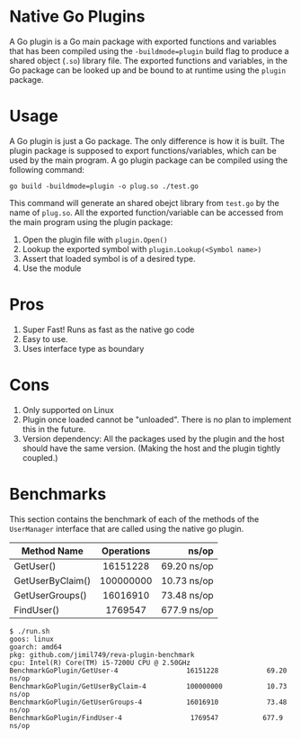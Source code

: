 # Native Go Plugins

A Go plugin is a Go main package with exported functions and variables that has been compiled using the `-buildmode=plugin` build flag to produce a shared object (`.so`) library file. The exported functions and variables, in the Go package can be looked up and be bound to at runtime using the `plugin` package.

# Usage

A Go plugin is just a Go package. The only difference is how it is built. The plugin package is supposed to export functions/variables, which can be used by the main program. A go plugin package can be compiled using the following command:
```
go build -buildmode=plugin -o plug.so ./test.go
```
This command will generate an shared obejct library from `test.go` by the name of `plug.so`. All the exported function/variable can be accessed from the main program using the plugin package: 

1. Open the plugin file with `plugin.Open()`
2. Lookup the exported symbol with `plugin.Lookup(<Symbol name>)`
3. Assert that loaded symbol is of a desired type.
4. Use the module

# Pros

1. Super Fast! Runs as fast as the native go code
2. Easy to use.
3. Uses interface type as boundary

# Cons

1. Only supported on Linux
2. Plugin once loaded cannot be "unloaded". There is no plan to implement this in the future.
3. Version dependency: All the packages used by the plugin and the host should have the same version. (Making the host and the plugin tightly coupled.)

# Benchmarks

This section contains the benchmark of each of the methods of the `UserManager` interface that are called using the native go plugin.

| Method Name                       | Operations  | ns/op       |
| -------------------------- |:-----------:| -----------:|
| GetUser()                  | 16151228        | 69.20 ns/op  |
| GetUserByClaim()           | 100000000       | 10.73 ns/op |
| GetUserGroups()            | 16016910        | 73.48 ns/op |
| FindUser()                 | 1769547         | 677.9 ns/op |

```
$ ./run.sh
goos: linux
goarch: amd64
pkg: github.com/jimil749/reva-plugin-benchmark
cpu: Intel(R) Core(TM) i5-7200U CPU @ 2.50GHz
BenchmarkGoPlugin/GetUser-4     	        16151228	        69.20 ns/op
BenchmarkGoPlugin/GetUserByClaim-4         	100000000	        10.73 ns/op
BenchmarkGoPlugin/GetUserGroups-4          	16016910	        73.48 ns/op
BenchmarkGoPlugin/FindUser-4               	 1769547	       677.9 ns/op

```